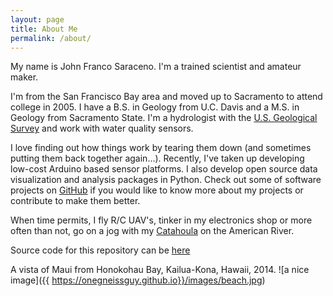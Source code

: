 ```yaml
---
layout: page
title: About Me
permalink: /about/
---
```


My name is John Franco Saraceno. I'm a trained scientist and amateur maker.

I'm from the San Francisco Bay area and moved up to Sacramento to attend college in 2005. I have a B.S. in Geology from U.C. Davis and a M.S. in Geology from Sacramento State. I'm a hydrologist with the [U.S. Geological Survey](https://www.usgs.gov) and work with water quality sensors.

I love finding out how things work by tearing them down (and sometimes putting them back together again...). Recently, I've taken up developing low-cost Arduino based sensor platforms. I also develop open source data visualization and analysis packages in Python. Check out some of software projects on [GitHub](https://www.github.com/onegneissguy) if you would like to know more about my projects or contribute to make them better. 

When time permits, I fly R/C UAV's, tinker in my electronics shop or more often than not, go on a jog with my [Catahoula](https://en.wikipedia.org/wiki/Catahoula_Cur) on the American River. 

Source code for this repository can be [here](https://www.github.com/OneGneissGuy/onegneissguy.github.io)

A vista of Maui from Honokohau Bay, Kailua-Kona, Hawaii, 2014.
![a nice image]({{ https://onegneissguy.github.io}}/images/beach.jpg)

